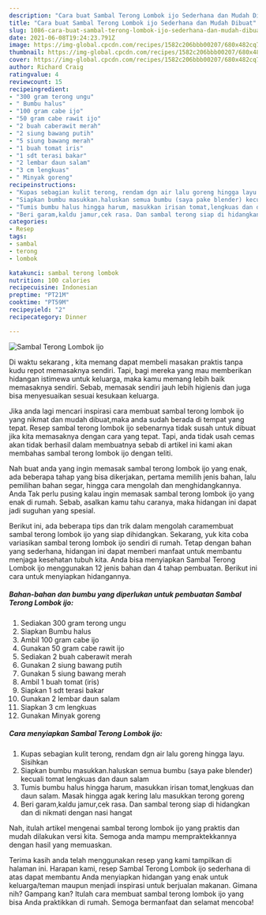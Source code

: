 ```yaml
---
description: "Cara buat Sambal Terong Lombok ijo Sederhana dan Mudah Dibuat"
title: "Cara buat Sambal Terong Lombok ijo Sederhana dan Mudah Dibuat"
slug: 1086-cara-buat-sambal-terong-lombok-ijo-sederhana-dan-mudah-dibuat
date: 2021-06-08T19:24:23.791Z
image: https://img-global.cpcdn.com/recipes/1582c206bbb00207/680x482cq70/sambal-terong-lombok-ijo-foto-resep-utama.jpg
thumbnail: https://img-global.cpcdn.com/recipes/1582c206bbb00207/680x482cq70/sambal-terong-lombok-ijo-foto-resep-utama.jpg
cover: https://img-global.cpcdn.com/recipes/1582c206bbb00207/680x482cq70/sambal-terong-lombok-ijo-foto-resep-utama.jpg
author: Richard Craig
ratingvalue: 4
reviewcount: 15
recipeingredient:
- "300 gram terong ungu"
- " Bumbu halus"
- "100 gram cabe ijo"
- "50 gram cabe rawit ijo"
- "2 buah caberawit merah"
- "2 siung bawang putih"
- "5 siung bawang merah"
- "1 buah tomat iris"
- "1 sdt terasi bakar"
- "2 lembar daun salam"
- "3 cm lengkuas"
- " Minyak goreng"
recipeinstructions:
- "Kupas sebagian kulit terong, rendam dgn air lalu goreng hingga layu. Sisihkan"
- "Siapkan bumbu masukkan.haluskan semua bumbu (saya pake blender) kecuali tomat lengkuas dan daun salam"
- "Tumis bumbu halus hingga harum, masukkan irisan tomat,lengkuas dan daun salam. Masak hingga agak kering lalu masukkan terong goreng"
- "Beri garam,kaldu jamur,cek rasa. Dan sambal terong siap di hidangkan dan di nikmati dengan nasi hangat"
categories:
- Resep
tags:
- sambal
- terong
- lombok

katakunci: sambal terong lombok 
nutrition: 100 calories
recipecuisine: Indonesian
preptime: "PT21M"
cooktime: "PT59M"
recipeyield: "2"
recipecategory: Dinner

---
```



![Sambal Terong Lombok ijo](https://img-global.cpcdn.com/recipes/1582c206bbb00207/680x482cq70/sambal-terong-lombok-ijo-foto-resep-utama.jpg)

Di waktu  sekarang , kita memang dapat membeli masakan praktis tanpa kudu repot memasaknya sendiri. Tapi, bagi mereka yang mau memberikan hidangan istimewa untuk keluarga, maka kamu memang lebih baik memasaknya sendiri. Sebab, memasak sendiri jauh lebih higienis dan juga bisa menyesuaikan sesuai kesukaan keluarga.

Jika anda lagi mencari inspirasi cara membuat sambal terong lombok ijo yang nikmat dan mudah dibuat,maka anda sudah berada di tempat yang tepat. Resep sambal terong lombok ijo  sebenarnya tidak susah untuk dibuat jika kita memasaknya dengan cara yang tepat. Tapi, anda tidak usah cemas akan tidak berhasil dalam membuatnya 
sebab di artikel ini kami akan membahas sambal terong lombok ijo dengan teliti.  



Nah buat anda yang ingin memasak sambal terong lombok ijo yang enak, ada beberapa tahap yang bisa dikerjakan, pertama memilih jenis bahan, lalu pemilihan bahan segar, hingga cara mengolah dan menghidangkannya. Anda Tak perlu pusing kalau ingin memasak sambal terong lombok ijo yang enak di rumah. Sebab, asalkan kamu  tahu caranya, maka hidangan ini dapat jadi suguhan yang spesial.

Berikut ini, ada beberapa tips dan trik dalam mengolah caramembuat sambal terong lombok ijo yang siap dihidangkan. Sekarang, yuk kita coba variasikan sambal terong lombok ijo sendiri di rumah. Tetap dengan bahan yang sederhana, hidangan ini dapat memberi manfaat untuk membantu menjaga kesehatan tubuh kita. Anda bisa menyiapkan Sambal Terong Lombok ijo menggunakan 12 jenis bahan dan 4 tahap pembuatan. Berikut ini cara untuk menyiapkan hidangannya.

<!--inarticleads1-->

##### Bahan-bahan dan bumbu yang diperlukan untuk pembuatan Sambal Terong Lombok ijo:

1. Sediakan 300 gram terong ungu
1. Siapkan  Bumbu halus
1. Ambil 100 gram cabe ijo
1. Gunakan 50 gram cabe rawit ijo
1. Sediakan 2 buah caberawit merah
1. Gunakan 2 siung bawang putih
1. Gunakan 5 siung bawang merah
1. Ambil 1 buah tomat (iris)
1. Siapkan 1 sdt terasi bakar
1. Gunakan 2 lembar daun salam
1. Siapkan 3 cm lengkuas
1. Gunakan  Minyak goreng




<!--inarticleads2-->

##### Cara menyiapkan Sambal Terong Lombok ijo:

1. Kupas sebagian kulit terong, rendam dgn air lalu goreng hingga layu. Sisihkan
1. Siapkan bumbu masukkan.haluskan semua bumbu (saya pake blender) kecuali tomat lengkuas dan daun salam
1. Tumis bumbu halus hingga harum, masukkan irisan tomat,lengkuas dan daun salam. Masak hingga agak kering lalu masukkan terong goreng
1. Beri garam,kaldu jamur,cek rasa. Dan sambal terong siap di hidangkan dan di nikmati dengan nasi hangat




Nah, itulah artikel mengenai  sambal terong lombok ijo  yang praktis dan mudah dilakukan versi kita. Semoga anda mampu mempraktekkannya dengan hasil yang memuaskan. 

Terima kasih anda telah menggunakan resep yang kami tampilkan di halaman ini. Harapan kami, resep  Sambal Terong Lombok ijo sederhana di atas dapat membantu Anda menyiapkan hidangan yang enak untuk keluarga/teman maupun menjadi inspirasi untuk berjualan makanan. Gimana nih? Gampang kan? Itulah cara membuat sambal terong lombok ijo yang bisa Anda praktikkan di rumah. Semoga bermanfaat dan selamat mencoba!

